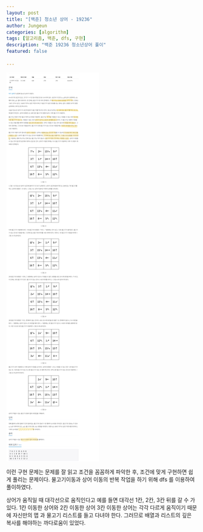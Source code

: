 ```yaml
---
layout: post
title: "[백준] 청소년 상어 - 19236"
author: Jungeun
categories: [algorithm]
tags: [알고리즘, 백준, dfs, 구현]
description: "백준 19236 청소년상어 풀이"
featured: false

---
```


![1507](/assets/images/boj/19236_boj.png)

이런 구현 문제는 문제를 잘 읽고 조건을 꼼꼼하게 파악한 후, 조건에 맞게 구현하면 쉽게 풀리는 문제이다. 물고기이동과 상어 이동의 반복 작업을 하기 위해 dfs 를 이용하여 풀이하였다. 

상어가 움직일 때 대각선으로 움직인다고 예를 들면 대각선 1칸, 2칸, 3칸 뒤를 갈 수 가 있다. 1칸 이동한 상어와 2칸 이동한 상어 3칸 이동한 상어는 각각 다르게 움직이기 때문에 자신만의 맵 과 물고기 리스트를 들고 다녀야 한다. 그러므로 배열과 리스트의 깊은 복사를 해야하는 까다로움이 있었다. 

<script src="https://gist.github.com/JungeunKwon/f75425802743b6642063fe471042168c.js"></script>